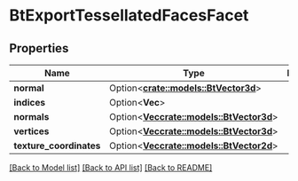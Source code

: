 # BtExportTessellatedFacesFacet

## Properties

Name | Type | Description | Notes
------------ | ------------- | ------------- | -------------
**normal** | Option<[**crate::models::BtVector3d**](BTVector3d.md)> |  | [optional]
**indices** | Option<**Vec<i32>**> |  | [optional]
**normals** | Option<[**Vec<crate::models::BtVector3d>**](BTVector3d.md)> |  | [optional]
**vertices** | Option<[**Vec<crate::models::BtVector3d>**](BTVector3d.md)> |  | [optional]
**texture_coordinates** | Option<[**Vec<crate::models::BtVector2d>**](BTVector2d.md)> |  | [optional]

[[Back to Model list]](../README.md#documentation-for-models) [[Back to API list]](../README.md#documentation-for-api-endpoints) [[Back to README]](../README.md)


